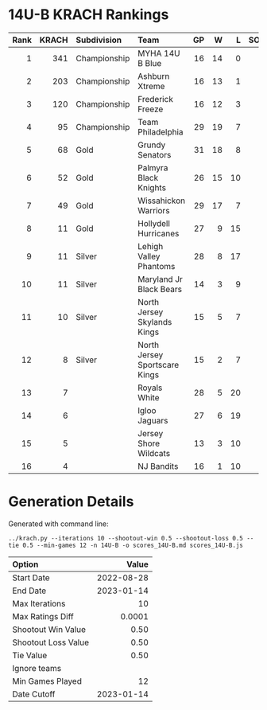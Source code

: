 # 14U-B KRACH Rankings
Rank|KRACH|Subdivision|Team|GP|W|L|SOW|SOL|T|SoS
---:|---:|:---|:---|---:|---:|---:|---:|---:|---:|---:
1|341|Championship|MYHA 14U B Blue|16|14|0|1|1|0|54
2|203|Championship|Ashburn Xtreme|16|13|1|2|0|0|43
3|120|Championship|Frederick Freeze|16|12|3|1|0|0|55
4|95|Championship|Team Philadelphia|29|19|7|2|1|0|81
5|68|Gold|Grundy Senators|31|18|8|0|5|0|74
6|52|Gold|Palmyra Black Knights|26|15|10|1|0|0|91
7|49|Gold|Wissahickon Warriors|29|17|7|2|3|0|42
8|11|Gold|Hollydell Hurricanes|27|9|15|1|2|0|45
9|11|Silver|Lehigh Valley Phantoms|28|8|17|2|1|0|64
10|11|Silver|Maryland Jr Black Bears|14|3|9|1|1|0|44
11|10|Silver|North Jersey Skylands Kings|15|5|7|2|0|1|41
12|8|Silver|North Jersey Sportscare Kings|15|2|7|4|2|0|33
13|7||Royals White|28|5|20|1|2|0|80
14|6||Igloo Jaguars|27|6|19|0|1|1|46
15|5||Jersey Shore Wildcats|13|3|10|0|0|0|28
16|4||NJ Bandits|16|1|10|2|3|0|32
# Generation Details

Generated with command line:
```
../krach.py --iterations 10 --shootout-win 0.5 --shootout-loss 0.5 --tie 0.5 --min-games 12 -n 14U-B -o scores_14U-B.md scores_14U-B.js
```

| Option | Value |
| :----- | ----: |
| Start Date | 2022-08-28 |
| End Date | 2023-01-14 |
| Max Iterations | 10 |
| Max Ratings Diff | 0.0001 |
| Shootout Win Value | 0.50 |
| Shootout Loss Value | 0.50 |
| Tie Value | 0.50 |
| Ignore teams |  |
| Min Games Played | 12 |
| Date Cutoff | 2023-01-14 |

